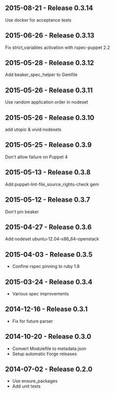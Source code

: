 ## 2015-08-21 - Release 0.3.14

Use docker for acceptance tests

## 2015-06-26 - Release 0.3.13

Fix strict_variables activation with rspec-puppet 2.2

## 2015-05-28 - Release 0.3.12

Add beaker_spec_helper to Gemfile

## 2015-05-26 - Release 0.3.11

Use random application order in nodeset

## 2015-05-26 - Release 0.3.10

add utopic & vivid nodesets

## 2015-05-25 - Release 0.3.9

Don't allow failure on Puppet 4

## 2015-05-13 - Release 0.3.8

Add puppet-lint-file_source_rights-check gem

## 2015-05-12 - Release 0.3.7

Don't pin beaker

## 2015-04-27 - Release 0.3.6

Add nodeset ubuntu-12.04-x86_64-openstack

## 2015-04-03 - Release 0.3.5

- Confine rspec pinning to ruby 1.8

## 2015-03-24 - Release 0.3.4

- Various spec improvements

## 2014-12-16 - Release 0.3.1

- Fix for future parser

## 2014-10-20 - Release 0.3.0

- Convert Modulefile to metadata.json
- Setup automatic Forge releases

## 2014-07-02 - Release 0.2.0

- Use ensure_packages
- Add unit tests
